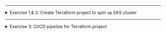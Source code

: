 </details>

******

<details>
<summary>Exercise 1 & 2: Create Terraform project to spin up EKS cluster </summary>
 <br />
 
##### This project provisions an EKS cluster with the following configuration

:warning: Make sure to follow the instructions outlined in the README file to configure K8s storage correctly!

- **S3 bucket** as a storage for Terraform state
- K8s cluster with **3 nodes** and **1 fargate profile** for "my-app" namespace with **EBS CSI Driver add-on installed and correct node group permissions configured**
- **Mysql** chart with 3 replicas
- K8s version **1.28**
- AWS region for VPC, EKS and S3 bucket: **"eu-central-1**" 

:warning: Make sure to change the region for your cluster in all relevant places!

:information_source: Check **README.md** file for the exact versions used in the projects for: 
- _Terraform_ 
- _Terraform modules_
- _Terraform providers_

##### To execute the project
- set variables values in the **"dev.tfvars"** file
- set **"bucket name"** and **"bucket region"** values in the terraform configuration in the **"vpc.tf"** file
- `terraform init` - installs all the providers and modules used in the project
- `terraform apply` - executes the Terraform script

##### To access the cluster with kubectl, once it's configured 
- `aws eks update-kubeconfig --name {cluster-name} --region {your-region}`

_ex: `aws eks update-kubeconfig --name my-cluster --region eu-central-1`_

:information_source: This will configure the kubeconfig file in the ~/.kube/ folder

##### To verify the cluster access
- `kubectl get nodes`
- `eksctl get fargateprofile --cluster my-cluster`

</details>

******

<details>
<summary>Exercise 3: CI/CD pipeline for Terraform project </summary>
 <br />

##### This project includes a Jenkinsfile for CI/CD pipeline

Values of the following environment variables need to be set inside jenkinsfile
- TF_VAR_env_prefix = "dev"
- TF_VAR_k8s_version = "1.28"
- TF_VAR_cluster_name = "my-cluster"
- TF_VAR_region = "eu-central-1"

Values of the following environment variables need to be configured as Jenkins credentials
- AWS_ACCESS_KEY_ID
- AWS_SECRET_ACCESS_KEY
</details>
